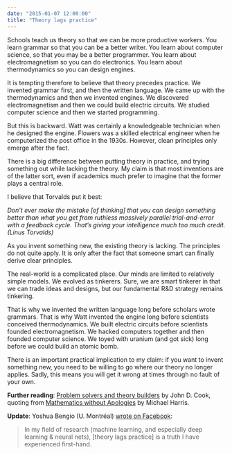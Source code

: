 ```yaml
---
date: "2015-01-07 12:00:00"
title: "Theory lags practice"
---
```




Schools teach us theory so that we can be more productive workers. You learn grammar so that you can be a better writer. You learn about computer science, so that you may be a better programmer. You learn about electromagnetism so you can do electronics. You learn about thermodynamics so you can design engines.

It is tempting therefore to believe that theory precedes practice. We invented grammar first, and then the written language. We came up with the thermodynamics and then we invented engines. We discovered electromagnetism and then we could build electric circuits. We studied computer science and then we started programming.

But this is backward. Watt was certainly a knowledgeable technician when he designed the engine. Flowers was a skilled electrical engineer when he computerized the post office in the 1930s. However, clean principles only emerge after the fact.

There is a big difference between putting theory in practice, and trying something out while lacking the theory. My claim is that most inventions are of the latter sort, even if academics much prefer to imagine that the former plays a central role.

I believe that Torvalds put it best:

<em>Don&rsquo;t ever make the mistake [of thinking] that you can design something better than what you get from ruthless massively parallel trial-and-error with a feedback cycle. That&rsquo;s giving your intelligence much too much credit. (Linus Torvalds)</em>

As you invent something new, the existing theory is lacking. The principles do not quite apply. It is only after the fact that someone smart can finally derive clear principles.

The real-world is a complicated place. Our minds are limited to relatively simple models. We evolved as tinkerers. Sure, we are smart tinkerer in that we can trade ideas and designs, but our fundamental R&#038;D strategy remains tinkering.

That is why we invented the written language long before scholars wrote grammars. That is why Watt invented the engine long before scientists conceived thermodynamics. We built electric circuits before scientists founded electromagnetism. We hacked computers together and then founded computer science. We toyed with uranium (and got sick) long before we could build an atomic bomb.

There is an important practical implication to my claim: if you want to invent something new, you need to be willing to go where our theory no longer applies. Sadly, this means you will get it wrong at times through no fault of your own.

__Further reading__: [Problem solvers and theory builders](http://www.johndcook.com/blog/2015/01/13/problem-solvers-and-theory-builders/) by John D. Cook, quoting from [Mathematics without Apologies](https://www.amazon.com/Mathematics-without-Apologies-Problematic-Essentials/dp/0691154236/) by Michael Harris.

__Update__: Yoshua Bengio (U. Montréal) [wrote on Facebook](https://www.facebook.com/yoshua.bengio/posts/835243206580621):

> In my field of research (machine learning, and especially deep learning &#038; neural nets), [theory lags practice] is a truth I have experienced first-hand.

